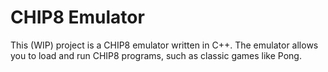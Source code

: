 # CHIP8 Emulator

This (WIP) project is a CHIP8 emulator written in C++. The emulator allows you to load and run CHIP8 programs, such as classic games like Pong.
